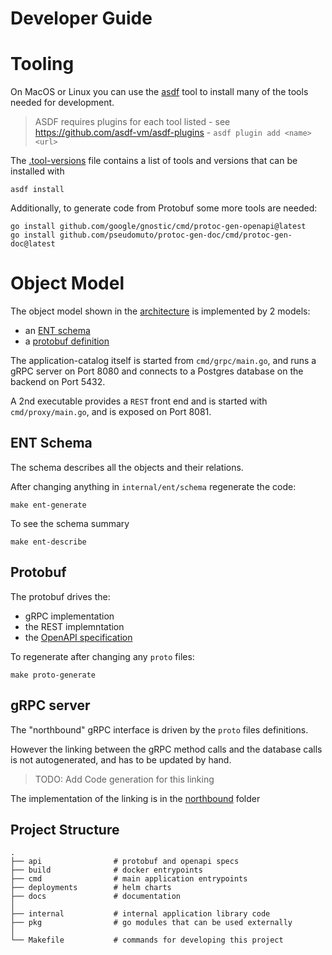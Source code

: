 <!---
  SPDX-FileCopyrightText: (C) 2025 Intel Corporation
  SPDX-License-Identifier: Apache-2.0
-->
Developer Guide
===============

# Tooling
On MacOS or Linux you can use the [asdf](https://asdf-vm.com/guide/getting-started.html) tool to install many
of the tools needed for development.

> ASDF requires plugins for each tool listed - see https://github.com/asdf-vm/asdf-plugins - `asdf plugin add <name> <url>`

The [.tool-versions](../.tool-versions) file contains a list of tools and versions that can be installed with
```shell
asdf install
```

Additionally, to generate code from Protobuf some more tools are needed:

```shell
go install github.com/google/gnostic/cmd/protoc-gen-openapi@latest
go install github.com/pseudomuto/protoc-gen-doc/cmd/protoc-gen-doc@latest
```

# Object Model
The object model shown in the [architecture](architecture.md) is implemented by 2 models:

* an [ENT schema](../internal/ent/schema)
* a [protobuf definition](../api/catalog/v2/resources.proto)

The application-catalog itself is started from `cmd/grpc/main.go`, and runs a gRPC server on Port 8080 
and connects to a Postgres database on the backend on Port 5432.

A 2nd executable provides a `REST` front end and is started with `cmd/proxy/main.go`, and
is exposed on Port 8081. 

## ENT Schema
The schema describes all the objects and their relations.

After changing anything in `internal/ent/schema` regenerate the code:
```shell
make ent-generate
```

To see the schema summary
```shell
make ent-describe
```

## Protobuf

The protobuf drives the:
* gRPC implementation
* the REST implemntation
* the [OpenAPI specification](../api/spec/openapi.yaml)

To regenerate after changing any `proto` files:
```shell
make proto-generate
```

## gRPC server
The "northbound" gRPC interface is driven by the `proto` files definitions.

However the linking between the gRPC method calls and the database calls is not autogenerated, and
has to be updated by hand.
> TODO: Add Code generation for this linking

The implementation of the linking is in the [northbound](../pkg/northbound) folder  

## Project Structure
    .
    ├── api                # protobuf and openapi specs
    ├── build              # docker entrypoints
    ├── cmd                # main application entrypoints
    ├── deployments        # helm charts
    ├── docs               # documentation
    │
    ├── internal           # internal application library code
    ├── pkg                # go modules that can be used externally
    │
    └── Makefile           # commands for developing this project